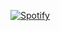 [![Spotify](https://novatorem-omega-three.vercel.app/api/spotify)](https://open.spotify.com/user/xrgijmkpddsact41v76h88uvd?si=JTFpei7gQSaefyprtpY_7g)
